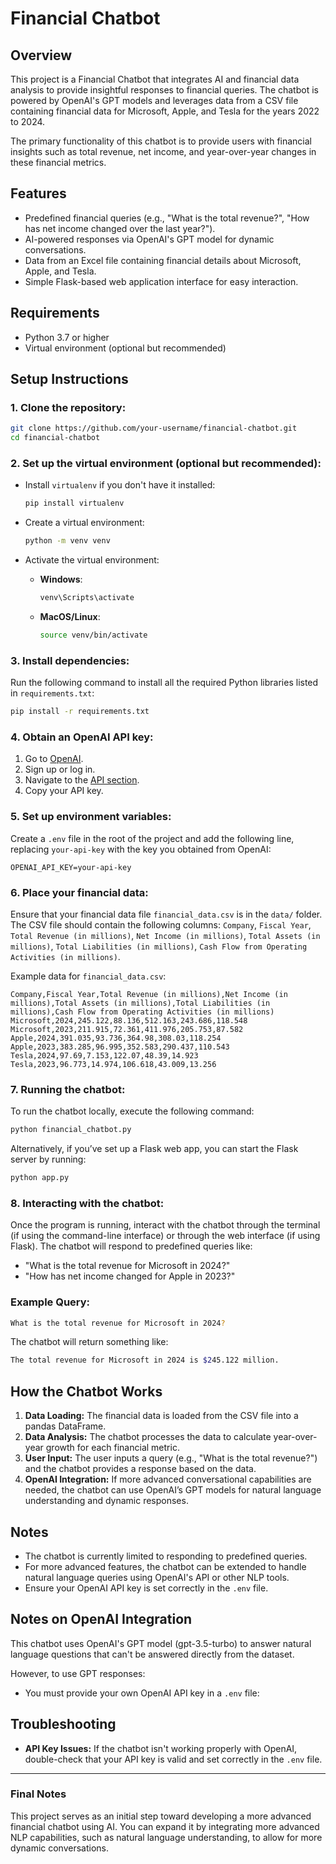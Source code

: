 # Financial Chatbot

## Overview

This project is a Financial Chatbot that integrates AI and financial data analysis to provide insightful responses to financial queries. The chatbot is powered by OpenAI's GPT models and leverages data from a CSV file containing financial data for Microsoft, Apple, and Tesla for the years 2022 to 2024. 

The primary functionality of this chatbot is to provide users with financial insights such as total revenue, net income, and year-over-year changes in these financial metrics.

## Features

- Predefined financial queries (e.g., "What is the total revenue?", "How has net income changed over the last year?").
- AI-powered responses via OpenAI's GPT model for dynamic conversations.
- Data from an Excel file containing financial details about Microsoft, Apple, and Tesla.
- Simple Flask-based web application interface for easy interaction.

## Requirements

- Python 3.7 or higher
- Virtual environment (optional but recommended)

## Setup Instructions

### 1. Clone the repository:

```bash
git clone https://github.com/your-username/financial-chatbot.git
cd financial-chatbot
```

### 2. Set up the virtual environment (optional but recommended):

- Install `virtualenv` if you don't have it installed:
  
  ```bash
  pip install virtualenv
  ```

- Create a virtual environment:

  ```bash
  python -m venv venv
  ```

- Activate the virtual environment:

  - **Windows**:
  
    ```bash
    venv\Scripts\activate
    ```

  - **MacOS/Linux**:
  
    ```bash
    source venv/bin/activate
    ```

### 3. Install dependencies:

Run the following command to install all the required Python libraries listed in `requirements.txt`:

```bash
pip install -r requirements.txt
```

### 4. Obtain an OpenAI API key:

1. Go to [OpenAI](https://beta.openai.com/signup/).
2. Sign up or log in.
3. Navigate to the [API section](https://beta.openai.com/account/api-keys).
4. Copy your API key.

### 5. Set up environment variables:

Create a `.env` file in the root of the project and add the following line, replacing `your-api-key` with the key you obtained from OpenAI:

```
OPENAI_API_KEY=your-api-key
```

### 6. Place your financial data:

Ensure that your financial data file `financial_data.csv` is in the `data/` folder. The CSV file should contain the following columns: `Company`, `Fiscal Year`, `Total Revenue (in millions)`, `Net Income (in millions)`, `Total Assets (in millions)`, `Total Liabilities (in millions)`, `Cash Flow from Operating Activities (in millions)`.

Example data for `financial_data.csv`:

```
Company,Fiscal Year,Total Revenue (in millions),Net Income (in millions),Total Assets (in millions),Total Liabilities (in millions),Cash Flow from Operating Activities (in millions)
Microsoft,2024,245.122,88.136,512.163,243.686,118.548
Microsoft,2023,211.915,72.361,411.976,205.753,87.582
Apple,2024,391.035,93.736,364.98,308.03,118.254
Apple,2023,383.285,96.995,352.583,290.437,110.543
Tesla,2024,97.69,7.153,122.07,48.39,14.923
Tesla,2023,96.773,14.974,106.618,43.009,13.256
```

### 7. Running the chatbot:

To run the chatbot locally, execute the following command:

```bash
python financial_chatbot.py
```

Alternatively, if you’ve set up a Flask web app, you can start the Flask server by running:

```bash
python app.py
```

### 8. Interacting with the chatbot:

Once the program is running, interact with the chatbot through the terminal (if using the command-line interface) or through the web interface (if using Flask). The chatbot will respond to predefined queries like:

- "What is the total revenue for Microsoft in 2024?"
- "How has net income changed for Apple in 2023?"

### Example Query:

```bash
What is the total revenue for Microsoft in 2024?
```

The chatbot will return something like:

```bash
The total revenue for Microsoft in 2024 is $245.122 million.
```

## How the Chatbot Works

1. **Data Loading:** The financial data is loaded from the CSV file into a pandas DataFrame.
2. **Data Analysis:** The chatbot processes the data to calculate year-over-year growth for each financial metric.
3. **User Input:** The user inputs a query (e.g., "What is the total revenue?") and the chatbot provides a response based on the data.
4. **OpenAI Integration:** If more advanced conversational capabilities are needed, the chatbot can use OpenAI’s GPT models for natural language understanding and dynamic responses.

## Notes

- The chatbot is currently limited to responding to predefined queries.
- For more advanced features, the chatbot can be extended to handle natural language queries using OpenAI's API or other NLP tools.
- Ensure your OpenAI API key is set correctly in the `.env` file.
## Notes on OpenAI Integration

This chatbot uses OpenAI's GPT model (gpt-3.5-turbo) to answer natural language questions that can't be answered directly from the dataset.

However, to use GPT responses:

- You must provide your own OpenAI API key in a `.env` file:


## Troubleshooting


- **API Key Issues:** If the chatbot isn't working properly with OpenAI, double-check that your API key is valid and set correctly in the `.env` file.

---

### Final Notes

This project serves as an initial step toward developing a more advanced financial chatbot using AI. You can expand it by integrating more advanced NLP capabilities, such as natural language understanding, to allow for more dynamic conversations.
